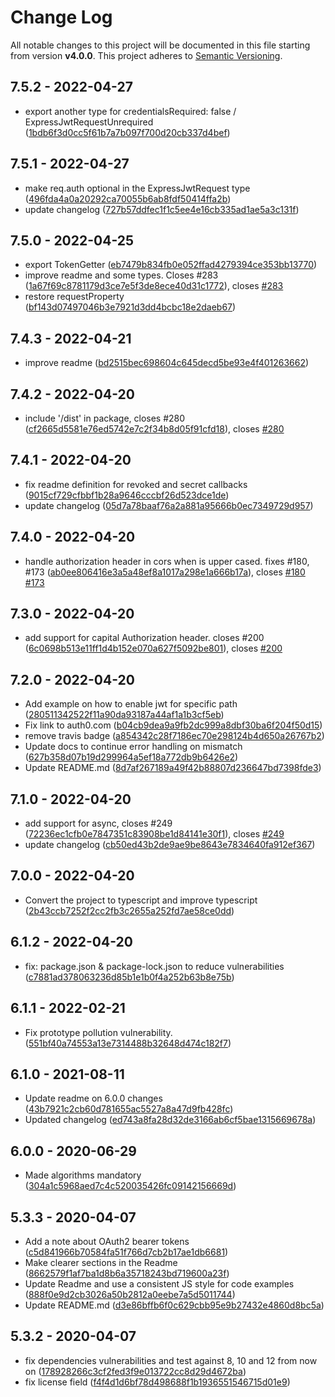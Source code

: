 # Change Log

All notable changes to this project will be documented in this file starting from version **v4.0.0**.
This project adheres to [Semantic Versioning](http://semver.org/).

## 7.5.2 - 2022-04-27

- export another type for credentialsRequired: false / ExpressJwtRequestUnrequired ([1bdb6f3d0cc5f61b7a7b097f700d20cb337d4bef](https://github.com/auth0/express-jwt/commit/1bdb6f3d0cc5f61b7a7b097f700d20cb337d4bef))

## 7.5.1 - 2022-04-27

- make req.auth optional in the ExpressJwtRequest type ([496fda4a0a20292ca70055b6ab8fdf50414ffa2b](https://github.com/auth0/express-jwt/commit/496fda4a0a20292ca70055b6ab8fdf50414ffa2b))
- update changelog ([727b57ddfec1f1c5ee4e16cb335ad1ae5a3c131f](https://github.com/auth0/express-jwt/commit/727b57ddfec1f1c5ee4e16cb335ad1ae5a3c131f))

## 7.5.0 - 2022-04-25

- export TokenGetter ([eb7479b834fb0e052ffad4279394ce353bb13770](https://github.com/auth0/express-jwt/commit/eb7479b834fb0e052ffad4279394ce353bb13770))
- improve readme and some types. Closes #283 ([1a67f69c8781179d3ce7e5f3de8ece40d31c1772](https://github.com/auth0/express-jwt/commit/1a67f69c8781179d3ce7e5f3de8ece40d31c1772)), closes [#283](https://github.com/auth0/express-jwt/issues/283)
- restore requestProperty ([bf143d07497046b3e7921d3dd4bcbc18e2daeb67](https://github.com/auth0/express-jwt/commit/bf143d07497046b3e7921d3dd4bcbc18e2daeb67))

## 7.4.3 - 2022-04-21

- improve readme ([bd2515bec698604c645decd5be93e4f401263662](https://github.com/auth0/express-jwt/commit/bd2515bec698604c645decd5be93e4f401263662))

## 7.4.2 - 2022-04-20

- include '/dist' in package, closes #280 ([cf2665d5581e76ed5742e7c2f34b8d05f91cfd18](https://github.com/auth0/express-jwt/commit/cf2665d5581e76ed5742e7c2f34b8d05f91cfd18)), closes [#280](https://github.com/auth0/express-jwt/issues/280)

## 7.4.1 - 2022-04-20

- fix readme definition for revoked and secret callbacks ([9015cf729cfbbf1b28a9646cccbf26d523dce1de](https://github.com/auth0/express-jwt/commit/9015cf729cfbbf1b28a9646cccbf26d523dce1de))
- update changelog ([05d7a78baaf76a2a881a95666b0ec7349729d957](https://github.com/auth0/express-jwt/commit/05d7a78baaf76a2a881a95666b0ec7349729d957))

## 7.4.0 - 2022-04-20

- handle authorization header in cors when is upper cased. fixes #180, #173 ([ab0ee806416e3a5a48ef8a1017a298e1a666b17a](https://github.com/auth0/express-jwt/commit/ab0ee806416e3a5a48ef8a1017a298e1a666b17a)), closes [#180](https://github.com/auth0/express-jwt/issues/180) [#173](https://github.com/auth0/express-jwt/issues/173)

## 7.3.0 - 2022-04-20

- add support for capital Authorization header. closes #200 ([6c0698b513e11ff1d4b152e070a627f5092be801](https://github.com/auth0/express-jwt/commit/6c0698b513e11ff1d4b152e070a627f5092be801)), closes [#200](https://github.com/auth0/express-jwt/issues/200)

## 7.2.0 - 2022-04-20

- Add example on how to enable jwt for specific path ([280511342522f11a90da93187a44af1a1b3cf5eb](https://github.com/auth0/express-jwt/commit/280511342522f11a90da93187a44af1a1b3cf5eb))
- Fix link to auth0.com ([b04cb9dea9a9fb2dc999a8dbf30ba6f204f50d15](https://github.com/auth0/express-jwt/commit/b04cb9dea9a9fb2dc999a8dbf30ba6f204f50d15))
- remove travis badge ([a854342c28f7186ec70e298124b4d650a26767b2](https://github.com/auth0/express-jwt/commit/a854342c28f7186ec70e298124b4d650a26767b2))
- Update docs to continue error handling on mismatch ([627b358d07b19d299964a5ef18a772db9b6426e2](https://github.com/auth0/express-jwt/commit/627b358d07b19d299964a5ef18a772db9b6426e2))
- Update README.md ([8d7af267189a49f42b88807d236647bd7398fde3](https://github.com/auth0/express-jwt/commit/8d7af267189a49f42b88807d236647bd7398fde3))

## 7.1.0 - 2022-04-20

- add support for async, closes #249 ([72236ec1cfb0e7847351c83908be1d84141e30f1](https://github.com/auth0/express-jwt/commit/72236ec1cfb0e7847351c83908be1d84141e30f1)), closes [#249](https://github.com/auth0/express-jwt/issues/249)
- update changelog ([cb50ed43b2de9ae9be8643e7834640fa912ef367](https://github.com/auth0/express-jwt/commit/cb50ed43b2de9ae9be8643e7834640fa912ef367))

## 7.0.0 - 2022-04-20

- Convert the project to typescript and improve typescript ([2b43ccb7252f2cc2fb3c2655a252fd7ae58ce0dd](https://github.com/auth0/express-jwt/commit/2b43ccb7252f2cc2fb3c2655a252fd7ae58ce0dd))

## 6.1.2 - 2022-04-20

- fix: package.json & package-lock.json to reduce vulnerabilities ([c7881ad378063236d85b1e1b0f4a252b63b8e75b](https://github.com/auth0/express-jwt/commit/c7881ad378063236d85b1e1b0f4a252b63b8e75b))

## 6.1.1 - 2022-02-21

- Fix prototype pollution vulnerability. ([551bf40a74553a13e7314488b32648d474c182f7](https://github.com/auth0/express-jwt/commit/551bf40a74553a13e7314488b32648d474c182f7))

## 6.1.0 - 2021-08-11

- Update readme on 6.0.0 changes ([43b7921c2cb60d781655ac5527a8a47d9fb428fc](https://github.com/auth0/express-jwt/commit/43b7921c2cb60d781655ac5527a8a47d9fb428fc))
- Updated changelog ([ed743a8fa28d32de3166ab6cf5bae1315669678a](https://github.com/auth0/express-jwt/commit/ed743a8fa28d32de3166ab6cf5bae1315669678a))

## 6.0.0 - 2020-06-29

- Made algorithms mandatory ([304a1c5968aed7c4c520035426fc09142156669d](https://github.com/auth0/express-jwt/commit/304a1c5968aed7c4c520035426fc09142156669d))

## 5.3.3 - 2020-04-07

- Add a note about OAuth2 bearer tokens ([c5d841966b70584fa51f766d7cb2b17ae1db6681](https://github.com/auth0/express-jwt/commit/c5d841966b70584fa51f766d7cb2b17ae1db6681))
- Make clearer sections in the Readme ([8662579f1af7ba1d8b6a35718243bd719600a23f](https://github.com/auth0/express-jwt/commit/8662579f1af7ba1d8b6a35718243bd719600a23f))
- Update Readme and use a consistent JS style for code examples ([888f0e9d2cb3026a50b2812a0eebe7a5d5011744](https://github.com/auth0/express-jwt/commit/888f0e9d2cb3026a50b2812a0eebe7a5d5011744))
- Update README.md ([d3e86bffb6f0c629cbb95e9b27432e4860d8bc5a](https://github.com/auth0/express-jwt/commit/d3e86bffb6f0c629cbb95e9b27432e4860d8bc5a))

## 5.3.2 - 2020-04-07

- fix dependencies vulnerabilities and test against 8, 10 and 12 from now on ([178928266c3cf2fed3f9e013722cc8d29d4672ba](https://github.com/auth0/express-jwt/commit/178928266c3cf2fed3f9e013722cc8d29d4672ba))
- fix license field ([f4f4d1d6bf78d498688f1b1936551546715d01e9](https://github.com/auth0/express-jwt/commit/f4f4d1d6bf78d498688f1b1936551546715d01e9))
